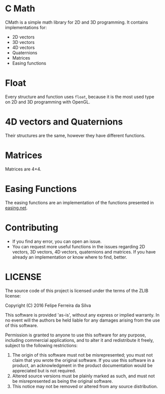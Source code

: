 # C Math

CMath is a simple math library for 2D and 3D programming. It contains implementations for:

- 2D vectors
- 3D vectors
- 4D vectors
- Quaternions
- Matrices
- Easing functions

# Float

Every structure and function uses `float`, because it is the most used type on 2D and 3D programming with OpenGL.

# 4D vectors and Quaternions

Their structures are the same, however they have different functions.

# Matrices

Matrices are 4×4.

# Easing Functions

The easing functions are an implementation of the functions presented in [easing.net](easings.net).

# Contributing

- If you find any error, you can open an issue.
- You can request more useful functions in the issues regarding 2D vectors, 3D vectors, 4D vectors, quaternions and matrices. If you have already an implementation or know where to find, better.

# LICENSE

The source code of this project is licensed under the terms of the ZLIB license:

Copyright (C) 2016 Felipe Ferreira da Silva

This software is provided 'as-is', without any express or implied warranty. In no event will the authors be held liable for any damages arising from the use of this software.

Permission is granted to anyone to use this software for any purpose, including commercial applications, and to alter it and redistribute it freely, subject to the following restrictions:

1. The origin of this software must not be misrepresented; you must not claim that you wrote the original software. If you use this software in a product, an acknowledgment in the product documentation would be appreciated but is not required.
2. Altered source versions must be plainly marked as such, and must not be misrepresented as being the original software.
3. This notice may not be removed or altered from any source distribution.
